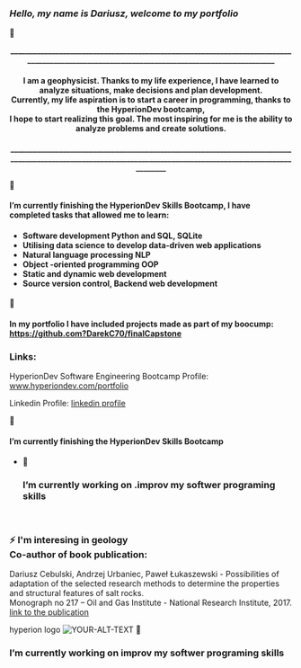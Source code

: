 ### <h3>***Hello, my name is Dariusz, welcome to my portfolio*** </h3> 👋



<p caption align="center"><b>_____________________________________________________________________________________________________________________________________________</b></p>
    <p>
    <h4 caption align="center">I am a geophysicist. Thanks to my life experience, I have learned to analyze situations, make decisions and plan development.<br>
        Currently, my life aspiration is to start a career in programming, thanks to the HyperionDev bootcamp, <br>I hope to start realizing this goal.
        The most inspiring for me is the ability to analyze problems and create solutions. </h4>
    </p>
    <p caption align="center"><b>______________________________________________________________________________________________________________________________________________________________</b></p>
🌱 <h4> I’m currently  finishing the HyperionDev Skills Bootcamp, I have completed tasks that allowed me to learn:<br/><h4/> 
<h4>
    <p>
        <ul>
        <li>Software development Python and SQL, SQLite</li>
        <li>Utilising data science to develop data-driven web applications</li>
        <li>Natural language processing NLP</li>
        <li>Object -oriented programming OOP</li>
        <li>Static and dynamic web development</li>
        <li>Source version control, Backend web development</li>
            </ul>
</h4>
🔭 <h4> In my portfolio I have included projects made as part of my boocump: <a href="https://github.com?DarekC70/finalCapstone">https://github.com?DarekC70/finalCapstone</a></h4>

    

<h3>Links:<br></h3>
<p>HyperionDev Software Engineering Bootcamp Profile: <a href="https://www.hyperiondev.com/portfolio/108594">www.hyperiondev.com/portfolio</a></p>
<p>Linkedin Profile: <a href="https://www.linkedin.com/in/dariusz-cebulski">linkedin profile</a></p>
🌱 <h4> I’m currently  finishing the HyperionDev Skills Bootcamp<br/><h4/>

- 🔭 <h3>I’m currently working on .improv my softwer programing skills</h3><br/>
<h3> ⚡ I'm interesing in geology <br/>Co-author of book publication:</h3>
    <p>
        Dariusz Cebulski, Andrzej Urbaniec, Paweł Łukaszewski - Possibilities of adaptation of the selected research methods to determine the properties and structural features of salt rocks. <br>Monograph no 217 – Oil and Gas Institute - National  Research Institute, 2017.
    <a href="https://www.researchgate.net/publication/321998810_Mozliwosci_zastosowania_wybranych_metod_badawczych_do_okreslania_wlasnosci_i_cech_strukturalnych_soli_kamiennych"> link to the publication</a>
    </p>
<picture>
 hyperion logo
 <source media="(prefers-color-scheme: dark)" srcset="https://photos.google.com/photo/AF1QipNgHnEtaiCt8vE1Ll_EkwcoX1SEM1w0QtCI5Ova">
 <source media="(prefers-color-scheme: light)" srcset="https://photos.google.com/photo/AF1QipMkSHQLZrTwYYxaEh2Ot--f3tWQgY0INawywPBq">
 <img alt="YOUR-ALT-TEXT" src="https://photos.google.com/photo/AF1QipNC5V81ySXGlTHZyBCfx_boFUsE-0lyLFNfxw5_">
</picture>
 🔭 <h3>I’m currently working on improv my softwer programing skills</h3>
 

<!--
**DarekC70/DarekC70** is a ✨ _special_ ✨ repository because its `README.md` (this file) appears on your GitHub profile.

Here are some ideas to get you started:

- 🔭 <h3>I’m currently working on .improv my softwer programing skills</h3>
- 🌱 I’m currently  Boot
- 👯 I’m looking to collaborate on ...
- 🤔 I’m looking for help with ...
- 💬 Ask me about ...
- 📫 How to reach me: ...
- 😄 Pronouns: ...
- ⚡ Fun fact: ...
-->
